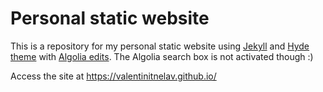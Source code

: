# Personal static website


This is a repository for my personal static website using [Jekyll](http://jekyllrb.com) and [Hyde theme](https://github.com/poole/hyde) with [Algolia edits](https://github.com/algolia/algoliasearch-jekyll-hyde). The Algolia search box is not activated though :)

Access the site at https://valentinitnelav.github.io/
